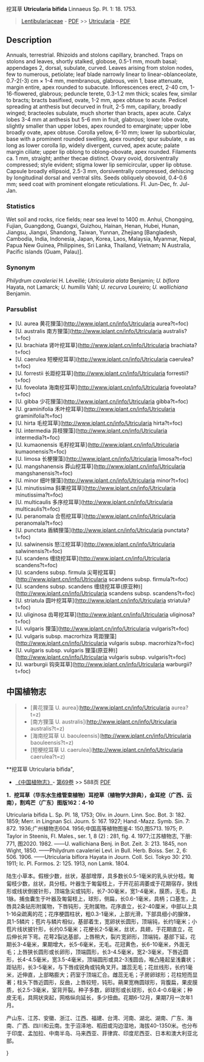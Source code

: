 挖耳草 **Utricularia bifida** Linnaeus Sp. Pl. 1: 18. 1753.

> [Lentibulariaceae](http://www.iplant.cn/info/Lentibulariaceae?t=foc) - [PDF](http://www.iplant.cn/foc/pdf/Lentibulariaceae.pdf) >> [Utricularia](http://www.iplant.cn/info/Utricularia?t=foc) - [PDF](http://www.iplant.cn/foc/pdf/Utricularia.pdf)

## Description

Annuals, terrestrial. Rhizoids and stolons capillary, branched. Traps on stolons and leaves, shortly stalked, globose, 0.5-1 mm, mouth basal; appendages 2, dorsal, subulate, curved. Leaves arising from stolon nodes, few to numerous, petiolate; leaf blade narrowly linear to linear-oblanceolate, 0.7-2(-3) cm × 1-4 mm, membranous, glabrous, vein 1, base attenuate, margin entire, apex rounded to subacute. Inflorescences erect, 2-40 cm, 1-16-flowered, glabrous; peduncle terete, 0.3-1.2 mm thick; scales few, similar to bracts; bracts basifixed, ovate, 1-2 mm, apex obtuse to acute. Pedicel spreading at anthesis but decurved in fruit, 2-5 mm, capillary, broadly winged; bracteoles subulate, much shorter than bracts, apex acute. Calyx lobes 3-4 mm at anthesis but 5-6 mm in fruit, glabrous; lower lobe ovate, slightly smaller than upper lobes, apex rounded to emarginate; upper lobe broadly ovate, apex obtuse. Corolla yellow, 6-10 mm; lower lip suborbicular, base with a prominent rounded swelling, apex rounded; spur subulate, ± as long as lower corolla lip, widely divergent, curved, apex acute; palate margin ciliate; upper lip oblong to oblong-obovate, apex rounded. Filaments ca. 1 mm, straight; anther thecae distinct. Ovary ovoid, dorsiventrally compressed; style evident; stigma lower lip semicircular, upper lip obtuse. Capsule broadly ellipsoid, 2.5-3 mm, dorsiventrally compressed, dehiscing by longitudinal dorsal and ventral slits. Seeds obliquely obovoid, 0.4-0.6 mm; seed coat with prominent elongate reticulations. Fl. Jun-Dec, fr. Jul-Jan.

### Statistics
Wet soil and rocks, rice fields; near sea level to 1400 m. Anhui, Chongqing, Fujian, Guangdong, Guangxi, Guizhou, Hainan, Henan, Hubei, Hunan, Jiangsu, Jiangxi, Shandong, Taiwan, Yunnan, Zhejiang [Bangladesh, Cambodia, India, Indonesia, Japan, Korea, Laos, Malaysia, Myanmar, Nepal, Papua New Guinea, Philippines, Sri Lanka, Thailand, Vietnam; N Australia, Pacific islands (Guam, Palau)].

### Synonym
*Philydrum cavaleriei* H. Léveillé; *Utricularia alata* Benjamin; *U. biflora* Hayata, not Lamarck; *U. humilis* Vahl; *U. recurva* Loureiro; *U. wallichiana* Benjamin.



### Parsublist

* [U.  aurea  黄花狸藻](http://www.iplant.cn/info/Utricularia aurea?t=foc)
* [U.  australis  南方狸藻](http://www.iplant.cn/info/Utricularia australis?t=foc)
* [U.  brachiata  肾叶挖耳草](http://www.iplant.cn/info/Utricularia brachiata?t=foc)
* [U.  caerulea  短梗挖耳草](http://www.iplant.cn/info/Utricularia caerulea?t=foc)
* [U.  forrestii  长距挖耳草](http://www.iplant.cn/info/Utricularia forrestii?t=foc)
* [U.  foveolata  海南挖耳草](http://www.iplant.cn/info/Utricularia foveolata?t=foc)
* [U.  gibba  少花狸藻](http://www.iplant.cn/info/Utricularia gibba?t=foc)
* [U.  graminifolia  禾叶挖耳草](http://www.iplant.cn/info/Utricularia graminifolia?t=foc)
* [U.  hirta  毛挖耳草](http://www.iplant.cn/info/Utricularia hirta?t=foc)
* [U.  intermedia  异枝狸藻](http://www.iplant.cn/info/Utricularia intermedia?t=foc)
* [U.  kumaonensis  毛籽挖耳草](http://www.iplant.cn/info/Utricularia kumaonensis?t=foc)
* [U.  limosa  长梗狸藻](http://www.iplant.cn/info/Utricularia limosa?t=foc)
* [U.  mangshanensis  莽山挖耳草](http://www.iplant.cn/info/Utricularia mangshanensis?t=foc)
* [U.  minor  细叶狸藻](http://www.iplant.cn/info/Utricularia minor?t=foc)
* [U.  minutissima  斜果挖耳草](http://www.iplant.cn/info/Utricularia minutissima?t=foc)
* [U.  multicaulis  多序挖耳草](http://www.iplant.cn/info/Utricularia multicaulis?t=foc)
* [U.  peranomala  合苞挖耳草](http://www.iplant.cn/info/Utricularia peranomala?t=foc)
* [U.  punctata  盾鳞狸藻](http://www.iplant.cn/info/Utricularia punctata?t=foc)
* [U.  salwinensis  怒江挖耳草](http://www.iplant.cn/info/Utricularia salwinensis?t=foc)
* [U.  scandens  缠绕挖耳草](http://www.iplant.cn/info/Utricularia scandens?t=foc)
* [U.  scandens subsp. firmula  尖萼挖耳草](http://www.iplant.cn/info/Utricularia scandens subsp. firmula?t=foc)
* [U.  scandens subsp. scandens  缠绕挖耳草(原亚种)](http://www.iplant.cn/info/Utricularia scandens subsp. scandens?t=foc)
* [U.  striatula  圆叶挖耳草](http://www.iplant.cn/info/Utricularia striatula?t=foc)
* [U.  uliginosa  齿萼挖耳草](http://www.iplant.cn/info/Utricularia uliginosa?t=foc)
* [U.  vulgaris  狸藻](http://www.iplant.cn/info/Utricularia vulgaris?t=foc)
* [U.  vulgaris subsp. macrorhiza  弯距狸藻](http://www.iplant.cn/info/Utricularia vulgaris subsp. macrorhiza?t=foc)
* [U.  vulgaris subsp. vulgaris  狸藻(原亚种)](http://www.iplant.cn/info/Utricularia vulgaris subsp. vulgaris?t=foc)
* [U.  warburgii  钩突耳草](http://www.iplant.cn/info/Utricularia warburgii?t=foc)


## 中国植物志

> * [黄花狸藻  U.  aurea](http://www.iplant.cn/info/Utricularia aurea?t=z)
> * [南方狸藻  U.  australis](http://www.iplant.cn/info/Utricularia australis?t=z)
> * [海南挖耳草  U.  baouleensis](http://www.iplant.cn/info/Utricularia baouleensis?t=z)
> * [短梗挖耳草  U.  caerulea](http://www.iplant.cn/info/Utricularia caerulea?t=z)


**挖耳草 Utricularia bifida",



* [《中国植物志》](http://www.iplant.cn/frps)- [第69卷](http://www.iplant.cn/frps/vol/69) >> 588页 [PDF](http://www.iplant.cn/frps/pdf/69/588.pdf)


**1．挖耳草（华东水生维管束植物）耳挖草（植物学大辞典），金耳挖（广西、云南），割鸡芒（广东）图版162：4-10**

Utricularia bifida L. Sp. Pl. 18, 1753; Oliv. in Journ. Linn. Soc. Bot. 3: 182. 1859; Merr. in Lingnan Sci. Journ. 5: 167. 1927; Hand.-Mazz. Symb. Sin. 7: 872. 1936;广州植物志604. 1956;中国高等植物图鉴4: 150,图5713. 1975; P. Taylor in Steenis, Fl. Males., ser. 1, 8 (2) : 281, fig. 4. 1977;江苏植物志, 下册: 771, 图2020. 1982. ——U. wallichiana Benj. in Bot. Zeit. 3: 213. 1845, non Wight, 1850. ——Philydrum cavaleriei Levl. in Bull. Herb. Boiss. Ser. 2, 6: 506. 1906. ——Utricularia biflora Hayata in Journ. Coll. Sci. Tokyo 30: 210. 1911; Ic. Pl. Formos. 2: 125. 1913, non Lamk. 1804.

陆生小草本。假根少数，丝状，基部增厚，具多数长0.5-1毫米的乳头状分枝。匍匐枝少数，丝状，具分枝。叶器生于匍匐枝上，于开花前凋萎或于花期宿存，狭线形或线状倒披针形，顶端急尖或钝形，长7-30毫米，宽1-4毫米，膜质，无毛，具1脉。捕虫囊生于叶器及匍匐枝上，球形，侧扁，长0.6-1毫米，具柄；口基生，上唇具2条钻形附属物，下唇钝形，无附属物。花序直立，长2-40厘米，中部以上具1-16朵疏离的花；花序梗圆柱状，粗0.3-1毫米，上部光滑，下部具细小的腺体，具1-5鳞片；苞片与鳞片相似，基部着生，宽卵状长圆形，顶端钝，长约1毫米；小苞片线状披针形，长约0.5毫米；花梗长2-5毫米，丝状，具翅，于花期直立，花后伸长并下弯。花萼2裂达基部，上唇稍大，裂片宽卵形，顶端钝，基部下延，花期长3-4毫米，果期增大，长5-6毫米，无毛。花冠黄色，长6-10毫米，外面无毛；上唇狭长圆形或长卵形，顶端圆形，长3-4.5毫米，宽2-3毫米，下唇近圆形，长4-4.5毫米，宽3.5-4毫米，顶端圆形或具2-3浅圆齿，喉凸隆起呈浅囊状；距钻形，长3-5毫米，与下唇成锐角或钝角叉开。雄蕊无毛；花丝线形，长约1毫米，近伸直，上部略膨大；药室于顶端汇合。雌蕊无毛；子房卵球形；花柱短而显著；柱头下唇近圆形，反曲，上唇较短，钝形。蒴果宽椭圆球形，背腹扁，果皮膜质，长2.5-3毫米，室背开裂。种子多数，卵球形或长球形，长0.4-0.6毫米；种皮无毛，具网状突起，网格纵向延长，多少扭曲。花期6-12月，果期7月一次年1月。

产山东、江苏、安徽、浙江、江西、福建、台湾、河南、湖北、湖南、广东、海南、广西、四川和云南。生于沼泽地、稻田或沟边湿地，海拔40-1350米。也分布于印度、孟加拉、中南半岛、马来西亚、菲律宾、印度尼西亚、日本和澳大利亚北部。



}